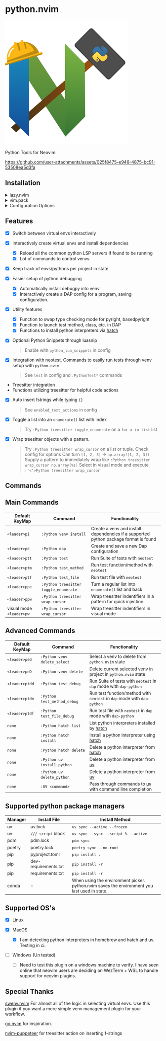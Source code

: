 # python.nvim

![Python.nvim Plugin Logo](./doc/python_nvim_logo.svg) 

Python Tools for Neovim

https://github.com/user-attachments/assets/025f8475-e946-4875-bc91-53508ea5d3fa

## Installation

<details>
<summary>lazy.nvim</summary>

**Example Config**

```lua
return {
  ---@module 'python'
  {
    "joshzcold/python.nvim",
    dependencies = {
        { "mfussenegger/nvim-dap" },
        { "mfussenegger/nvim-dap-python" },
        { "neovim/nvim-lspconfig" },
        { "L3MON4D3/LuaSnip" },
        { "nvim-neotest/neotest" },
        { "nvim-neotest/neotest-python" },
    },
    ---@type python.Config
    opts = { ---@diagnostic disable-line: missing-fields`
    }
  }
}
```

**Include Snippets** by enabling `python_lua_snippets` and adding LuaSnip as a dependency

```lua
return {
  ---@module 'python'
  {
    "joshzcold/python.nvim",
    dependencies = {
        { "mfussenegger/nvim-dap" },
        { "mfussenegger/nvim-dap-python" },
        { "neovim/nvim-lspconfig" },
        { "L3MON4D3/LuaSnip" },
        { "nvim-neotest/neotest" },
        { "nvim-neotest/neotest-python" },
    },
    ---@type python.Config
    opts = { ---@diagnostic disable-line: missing-fields`
        python_lua_snippets = true
    },
  }
}
```

</details>

<details>
<summary>vim.pack</summary>

**Example Config**

```lua
vim.pack.add("https://github.com/joshzcold/python.nvim")
vim.pack.add("https://github.com/mfussenegger/nvim-dap")
vim.pack.add("https://github.com/mfussenegger/nvim-dap-python")
vim.pack.add("https://github.com/neovim/nvim-lspconfig")
vim.pack.add("https://github.com/L3MON4D3/LuaSnip")
vim.pack.add("https://github.com/nvim-neotest/neotest")
vim.pack.add("https://github.com/nvim-neotest/neotest-python")
```

</details>

<details>
<summary>Configuration Options</summary>

```lua
return {
  ---@module 'python'
  {
    "joshzcold/python.nvim",
    ---@type python.Config
    opts = {
        -- Should return a list of tables with a `name` and a `path` entry each.
        -- Gets the argument `venvs_path` set below.
        -- By default just lists the entries in `venvs_path`.
        ---@return VEnv[]
        get_venvs = function(venvs_path)
            return require('python.venv').get_venvs(venvs_path)
        end,
        -- Path for venvs picker
        venvs_path = vim.fn.expand('~/.virtualenvs'),
        -- Something to do after setting an environment
        post_set_venv = nil,
        -- base path for creating new venvs
        auto_create_venv_path = function(parent_dir)
            return vim.fs.joinpath(parent_dir, '.venv')
        end,
        -- Patterns for autocmd LspAttach that trigger the auto venv logic
        -- Add onto this list if you depend on venvs for other file types
        -- like .yaml, .yml for ansible
        auto_venv_lsp_attach_patterns = { "*.py" },

        -- Filetypes to activate commands for python.nvim
        command_setup_filetypes = { "python" },

        -- Load python.nvim python snippets
        python_lua_snippets = false,

        -- List of text actions to take on InsertLeave, TextChanged
        -- Put in empty table or nil to disable
        enabled_text_actions = {
            "f-strings" -- When inserting {}, put in an f-string
        },
        -- Adjust when enabled_text_actions is triggered
        enabled_text_actions_autocmd_events = { "InsertLeave" },

        treesitter = {
            functions = {
            -- Wrap treesitter identifier under cursor using substitute_options
            wrapper = {
                -- Substitute options for PythonTSWrapWithFunc
                substitute_options = {
                "print(%s)",
                "log.debug(%s)",
                "log.info(%s)",
                "log.warning(%s)",
                "log.error(%s)",
                "np.array(%s)",
                },

                -- Look for tree-sitter types to wrap
                find_types = {
                "tuple", "string", "true", "false", "list", "call", "parenthesized_expression", "expression_statement",
                "integer"
                }
            }
            }
        },
        -- Load python keymaps. Everything starting with <leader>p...
        keymaps = {
            -- following nvim_set_keymap() mode, lhs, rhs, opts
            mappings = {
            ['<leader>pv'] = { "n", "<cmd>Python venv pick<cr>", { desc = "python.nvim: pick venv" }, },
            ['<leader>pi'] = { "n", "<cmd>Python venv install<cr>", { desc = "python.nvim: python venv install" } },
            ['<leader>pd'] = { "n", "<cmd>Python dap<cr>", { desc = "python.nvim: python run debug program" } },

            -- Test Actions
            ['<leader>ptt'] = { "n", "<cmd>Python test<cr>", { desc = "python.nvim: python run test suite" } },
            ['<leader>ptm'] = { "n", "<cmd>Python test_method<cr>", { desc = "python.nvim: python run test method" } },
            ['<leader>ptf'] = { "n", "<cmd>Python test_file<cr>", { desc = "python.nvim: python run test file" } },
            ['<leader>ptdd'] = { "n", "<cmd>Python test_debug<cr>", { desc = "python.nvim: run test suite in debug mode." } },
            ['<leader>ptdm'] = { "n", "<cmd>Python test_method_debug<cr>", { desc = "python.nvim: run test method in debug mode." } },
            ['<leader>ptdf'] = { "n", "<cmd>Python test_file_debug<cr>", { desc = "python.nvim: run test file in debug mode." } },

            -- VEnv Actions
            ['<leader>ped'] = { "n", "<cmd>Python venv delete_select<cr>", { desc = "python.nvim: select and delete a known venv." } },
            ['<leader>peD'] = { "n", "<cmd>Python venv delete<cr>", { desc = "python.nvim: delete current venv set." } },

            -- Language Actions
            ['<leader>ppe'] = { "n", "<cmd>Python treesitter toggle_enumerate<cr>", { desc = "python.nvim: turn list into enumerate" } },
            ['<leader>pw'] = { "n", "<cmd>Python treesitter wrap_cursor<cr>", { desc = "python.nvim: wrap treesitter identifier with pattern" } },
            }
        },
        -- Settings regarding ui handling
        ui = {
            -- Amount of time to pause closing of ui after a finished task
            ui_close_timeout = 5000,
            -- zindex of new ui elements.
            zindex = 999,
            -- Default ui style for interfaces created by python.nvim
            ---@alias python_ui_default_style "'popup'|nil"
            default_ui_style = "popup",
            popup = {
            demensions = {
                width = "60",
                height = "25"
            }
            }
        },

        -- Tell neotest-python which test runner to use
        test = {
            test_runner = "pytest"
        }
    }
  }
}

```

</details>

## Features

- [x] Switch between virtual envs interactively
- [x] Interactively create virtual envs and install dependencies

  - [x] Reload all the common python LSP servers if found to be running
  - [x] Lot of commands to control venvs

- [x] Keep track of envs/pythons per project in state

- [x] Easier setup of python debugging

  - [x] Automatically install debugpy into venv
  - [x] Interactively create a DAP config for a program, saving configuration.

- [x] Utility features

  - [x] Function to swap type checking mode for pyright, basedpyright
  - [x] Function to launch test method, class, etc. in DAP
  - [x] Functions to install python interpreters via [hatch](https://hatch.pypa.io/latest/)

- [x] Optional Python Snippets through luasnip

  > Enable with `python_lua_snippets` in config

- [x] Integration with neotest. Commands to easily run tests through venv setup with `python.nvim`

  > See `test` in config and `:PythonTest*` commands

- Treesitter integration
- Functions utilizing treesitter for helpful code actions
- [x] Auto insert fstrings while typing `{}`
  > See `enabled_text_actions` in config
- [x] Toggle a list into an `enumerate()` list with index
  > Try `:Python treesitter toggle_enumerate` on a `for x in list` list
- [x] Wrap treesitter objects with a pattern.
  > Try `:Python treesitter wrap_cursor` on a list or tuple. Check config for options
  > Can turn `[1, 2, 3]` -> `np.array([1, 2, 3])`
  > Supply a pattern to immediately wrap like `:Python treesitter wrap_cursor np.array(%s)`
  > Select in visual mode and execute `:'<'>Python treesitter wrap_cursor`

## Commands

## Main Commands

| Default KeyMap           | Command                               | Functionality                                                                        |
| ------------------------ | ------------------------------------- | ------------------------------------------------------------------------------------ |
| `<leader>pi`             | `:Python venv install`                | Create a venv and install dependencies if a supported python package format is found |
| `<leader>pd`             | `:Python dap`                         | Create and save a new Dap configuration                                              |
| `<leader>ptt`            | `:Python test`                        | Run Suite of tests with `neotest`                                                    |
| `<leader>ptm`            | `:Python test_method`                 | Run test function/method with `neotest`                                              |
| `<leader>ptf`            | `:Python test_file`                   | Run test file with `neotest`                                                         |
| `<leader>ppe`            | `:Python treesitter toggle_enumerate` | Turn a regular list into `enumerate()` list and back                                 |
| `<leader>ppw`            | `:Python treesitter wrap_cursor`      | Wrap treesitter indentifiers in a pattern for quick injection.                       |
| visual mode `<leader>pw` | `:Python treesitter wrap_cursor`      | Wrap treesitter indentifiers in visual mode                                          |

## Advanced Commands

| Default KeyMap | Command                      | Functionality                                                                          |
| -------------- | ---------------------------- | -------------------------------------------------------------------------------------- |
| `<leader>ped`  | `:Python venv delete_select` | Select a venv to delete from `python.nvim` state                                       |
| `<leader>peD`  | `:Python venv delete`        | Delete current selected venv in project in `python.nvim` state                         |
| `<leader>ptdd` | `:Python test_debug`         | Run Suite of tests with `neotest` in `dap` mode with `dap-python`                      |
| `<leader>ptdm` | `:Python test_method_debug`  | Run test function/method with `neotest` in `dap` mode with `dap-python`                |
| `<leader>ptdf` | `:Python test_file_debug`    | Run test file with `neotest` in `dap` mode with `dap-python`                           |
| `none`         | `:Python hatch list`         | List python interpreters installed by [hatch](https://hatch.pypa.io/latest/)           |
| `none`         | `:Python hatch install`      | Install a python interpreter using [hatch](https://hatch.pypa.io/latest/)              |
| `none`         | `:Python hatch delete`       | Delete a python interpreter from [hatch](https://hatch.pypa.io/latest/)                |
| `none`         | `:Python uv install_python`  | Delete a python interpreter from [uv](https://docs.astral.sh/uv/)                      |
| `none`         | `:Python uv delete_python`   | Delete a python interpreter from [uv](https://docs.astral.sh/uv/)                      |
| `none`         | `:UV <command>`              | Pass through commands to [uv](https://docs.astral.sh/uv/) with command line completion |

## Supported python package managers

| Manager | Install File         | Install Method                                                                               |
| ------- | -------------------- | -------------------------------------------------------------------------------------------- |
| uv      | uv.lock              | `uv sync --active --frozen`                                                                  |
| uv      | `/// script` block   | `uv sync --sync --script % --active`                                                         |
| pdm     | pdm.lock             | `pdm sync`                                                                                   |
| poetry  | poetry.lock          | `poetry sync --no-root`                                                                      |
| pip     | pyproject.toml       | `pip install .`                                                                              |
| pip     | dev-requirements.txt | `pip install -r`                                                                             |
| pip     | requirements.txt     | `pip install -r`                                                                             |
| conda   | -                    | When using the environment picker. python.nvim saves the environment you last used in state. |

## Supported OS's

- [x] Linux

- [x] MacOS

  - [x] I am detecting python interpreters in homebrew and hatch and uv. Testing in ci.

- [ ] Windows (Un tested)
  - [ ] Need to test this plugin on a windows machine to verify. I have seen online that neovim users are deciding on WezTerm + WSL to handle support for neovim plugins.

## Special Thanks

[swenv.nvim](https://github.com/AckslD/swenv.nvim) For almost all of the logic in selecting virtual envs.
Use this plugin if you want a more simple venv management plugin for your workflow.

[go.nvim](https://github.com/ray-x/go.nvim) for inspiration.

[nvim-puppeteer](https://github.com/chrisgrieser/nvim-puppeteer) for treesitter action on inserting f-strings
